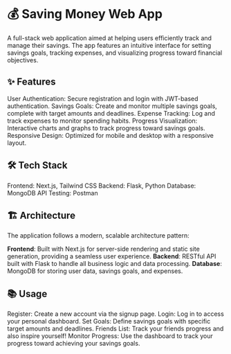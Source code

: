 # 💰 **Saving Money Web App**

A full-stack web application aimed at helping users efficiently track and manage their savings. 
The app features an intuitive interface for setting savings goals, tracking expenses, and visualizing progress toward financial objectives.


## ✨ Features
User Authentication: Secure registration and login with JWT-based authentication.
Savings Goals: Create and monitor multiple savings goals, complete with target amounts and deadlines.
Expense Tracking: Log and track expenses to monitor spending habits.
Progress Visualization: Interactive charts and graphs to track progress toward savings goals.
Responsive Design: Optimized for mobile and desktop with a responsive layout.


## 🛠 Tech Stack
Frontend: Next.js, Tailwind CSS
Backend: Flask, Python
Database: MongoDB
API Testing: Postman


## 🏗 Architecture
The application follows a modern, scalable architecture pattern:

**Frontend**: Built with Next.js for server-side rendering and static site generation, providing a seamless user experience.
**Backend**: RESTful API built with Flask to handle all business logic and data processing.
**Database**: MongoDB for storing user data, savings goals, and expenses.


## 📚 Usage
Register: Create a new account via the signup page.
Login: Log in to access your personal dashboard.
Set Goals: Define savings goals with specific target amounts and deadlines.
Friends List: Track your friends progress and also inspire yourself!
Monitor Progress: Use the dashboard to track your progress toward achieving your savings goals.
